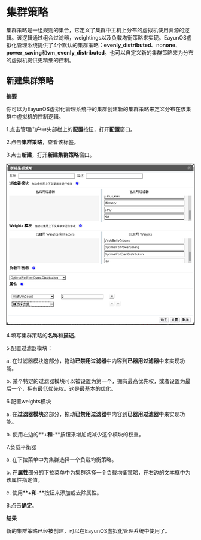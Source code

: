 # 集群策略

集群策略是一组规则的集合，它定义了集群中主机上分布的虚拟机使用资源的逻辑。该逻辑通过组合过滤器，weightings以及负载均衡策略来实现。EayunOS虚拟化管理系统提供了4个默认的集群策略：**evenly_distributed**、no**none**、**power_saving**和**vm_evenly_distributed**。也可以自定义新的集群策略来为分布的虚拟机提供更精细的控制。

## 新建集群策略

**摘要**

你可以为EayunOS虚拟化管理系统中的集群创建新的集群策略来定义分布在该集群中虚拟机的控制逻辑。

1.点击管理门户中头部栏上的**配置**按钮，打开**配置**窗口。

2.点击**集群策略**，查看该标签。

3.点击**新建**，打开**新建集群策略**窗口。

![新建集群窗口](../images/New-Cluster-Policies.png)

4.填写集群策略的**名称**和**描述**。

5.配置过滤器模块：

  a. 在过滤器模块这部分，拖动**已禁用过滤器**中内容到**已器用过滤器**中来实现功能。

  b. 某个特定的过滤器模块可以被设置为第一个，拥有最高优先权，或者设置为最后一个，拥有最低优先权。这是最基本的优化。

6.配置weights模块

 a. 在**过滤器模块**这部分，拖动**已禁用过滤器**中内容到**已器用过滤器**中来实现功能。

 b. 使用左边的**+**和**-**按钮来增加或减少这个模块的权重。

7.负载平衡器

 a. 在下拉菜单中为集群选择一个负载均衡策略。

 b. 在**属性**部分的下拉菜单中为集群选择一个负载均衡策略，在右边的文本框中为该属性指定值。

 c. 使用**+**和**-**按钮来添加或去除属性。

8.点击**确定**。

**结果**

新的集群策略已经被创建，可以在EayunOS虚拟化管理系统中使用了。
